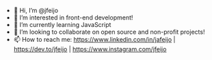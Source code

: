 - 👋 Hi, I’m @jfeijo
- 👀 I’m interested in front-end development!
- 🌱 I’m currently learning JavaScript
- 💞️ I’m looking to collaborate on open source and non-profit projects!
- 📫 How to reach me: https://www.linkedin.com/in/jafeijo | https://dev.to/jfeijo | https://www.instagram.com/jfeijo

<!---
jfeijo/jfeijo is a ✨ special ✨ repository because its `README.md` (this file) appears on your GitHub profile.
You can click the Preview link to take a look at your changes.
--->
